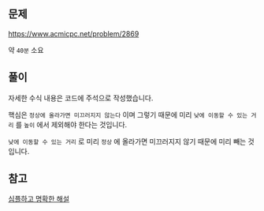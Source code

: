 ## 문제

https://www.acmicpc.net/problem/2869

약 `40분` 소요

## 풀이

자세한 수식 내용은 코드에 주석으로 작성했습니다.

핵심은 `정상에 올라가면 미끄러지지 않는다` 이며 그렇기 때문에 미리 `낮에 이동할 수 있는 거리` 를 `높이` 에서 제외해야 한다는 것입니다.

`낮에 이동할 수 있는 거리` 로 미리 `정상` 에 올라가면 미끄러지지 않기 때문에 미리 빼는 것입니다.

## 참고

[심플하고 명확한 해설](https://code-kh-studio.tistory.com/39)
